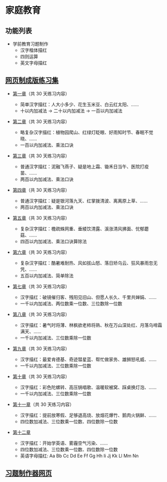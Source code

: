 # 家庭教育

## 功能列表
- 学前教育习题制作
    - 汉字楷体描红
    - 四则运算
    - 英文字母描红

## [网页制成版练习集](https://huangjian.github.io/FamilyEducation/)

- [第一章](https://huangjian.github.io/FamilyEducation/Exercise/chapter-1)（共 30 天练习内容）
    - 简单汉字描红：人大小多少、花生玉米豆、白云红太阳、……
    - 十以内加减法 → 二十以内加减法 → 一百以内加减法

- [第二章](https://huangjian.github.io/FamilyEducation/Exercise/chapter-2)（共 30 天练习内容）
    - 略复杂汉字描红：植物园爬山、红绿灯眨眼、好雨知时节、春眠不觉晓、……
    - 一百以内加减法、乘法口诀

- [第三章](https://huangjian.github.io/FamilyEducation/Exercise/chapter-3)（共 30 天练习内容）
    - 普通汉字描红：泥融飞燕子、疑是地上霜、锄禾日当午、医院打疫苗、……
    - 两百以内加减法、乘法口诀

- [第四章](https://huangjian.github.io/FamilyEducation/Exercise/chapter-4)（共 30 天练习内容）
    - 普通汉字描红：疑是银河落九天、红掌拨清波、离离原上草、……
    - 两百以内加减法、乘法口诀

- [第五章](https://huangjian.github.io/FamilyEducation/Exercise/chapter-5)（共 30 天练习内容）
    - 复杂汉字描红：檐疏蛛网重、垂緌饮清露、溪涨清风拂面、忧郁蘑菇、……
    - 四百以内加减法、乘法口诀算除法

- [第六章](https://huangjian.github.io/FamilyEducation/Exercise/chapter-6)（共 30 天练习内容）
    - 复杂汉字描红：酷暑难耐热、风如拔山怒、落日矫乌云、狂风暴雨忽无凭、……
    - 五百以内加减法、简单除法

- [第七章](https://huangjian.github.io/FamilyEducation/Exercise/chapter-7)（共 30 天练习内容）
    - 汉字描红：破镜催归客、残阳见旧山、但愿人长久、千里共婵娟、……
    - 一千以内加减法、两位数乘一位数、三位数除一位数

- [第八章](https://huangjian.github.io/FamilyEducation/Exercise/chapter-8)（共 30 天练习内容）
    - 汉字描红：暑气时将薄、林枫欲老柿将熟、秋在万山深处红、月落乌啼霜满天、……
    - 一千以内加减法、三位数乘除一位数

- [第九章](https://huangjian.github.io/FamilyEducation/Exercise/chapter-9)（共 30 天练习内容）
    - 汉字描红：最爱肯德基、奇迹彗星蓝、帮忙做家务、雄狮怒吼威、……
    - 一千以内加减法、三位数乘除一位数

- [第十章](https://huangjian.github.io/FamilyEducation/Exercise/chapter-10)（共 30 天练习内容）
    - 汉字描红：彩色陀螺转、高压锅唱歌、温暖软被窝、踩桌换灯泡、……
    - 一千以内加减法、三位数乘除一位数

- [第十一章](https://huangjian.github.io/FamilyEducation/Exercise/chapter-11)（共 30 天练习内容）
    - 汉字描红：提前放寒假、足够退高烧、放烟花爆竹、鹅肉火锅鲜、……
    - 四位数加减法、三位数乘一位数、四位数除一位数

- [第十二章](https://huangjian.github.io/FamilyEducation/Exercise/chapter-12)
    - 汉字描红：开始学英语、雾霾空气污染、……
    - 四位数加减法、三位数乘一位数、四位数除一位数
    - 英语字母描红: Aa Bb Cc Dd Ee Ff Gg Hh Ii Jj Kk Ll Mm Nn

## [习题制作器网页](https://huangjian.github.io/FamilyEducation/Generator)
